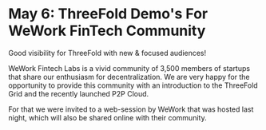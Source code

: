 # May 6: ThreeFold Demo's For WeWork FinTech Community

Good visibility for ThreeFold with new & focused audiences!

WeWork Fintech Labs is a vivid community of 3,500 members of startups that share our enthusiasm for decentralization. We are very happy for the opportunity to provide this community with an introduction to the ThreeFold Grid and the recently launched P2P Cloud.

For that we were invited to a web-session by WeWork that was hosted last night, which will also be shared online with their community.